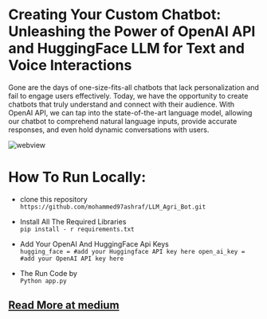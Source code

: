 # Creating Your Custom Chatbot: Unleashing the Power of OpenAI API and HuggingFace LLM for Text and Voice Interactions
Gone are the days of one-size-fits-all chatbots that lack personalization and fail to engage users effectively. Today, we have the opportunity to create chatbots that truly understand and connect with their audience. With OpenAI API, we can tap into the state-of-the-art language model, allowing our chatbot to comprehend natural language inputs, provide accurate responses, and even hold dynamic conversations with users.

![webview](https://github.com/mohammed97ashraf/LLM_Agri_Bot/blob/main/Sample_image/voicechat_web.png)

# How To Run Locally:
- clone this repository <br/>
  `https://github.com/mohammed97ashraf/LLM_Agri_Bot.git`

-  Install All The Required Libraries <br>
    `pip install - r requirements.txt`
-  Add Your OpenAI And HuggingFace Api Keys <br>
  `hugging_face = #add your Huggingface API key here
  open_ai_key = #add your OpenAI API key here`
-  The Run Code by<br>
  `Python app.py`

## [Read More at medium](https://medium.com/@mohammed97ashraf/creating-your-custom-chatbot-unleashing-the-power-of-openai-api-and-huggingface-for-text-and-voice-ccfbd39d6178)


